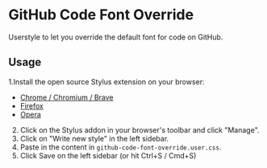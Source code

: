 # GitHub Code Font Override

Userstyle to let you override the default font for code on GitHub.

## Usage

1.Install the open source Stylus extension on your browser:
- [Chrome / Chromium / Brave](https://chrome.google.com/webstore/detail/stylus/clngdbkpkpeebahjckkjfobafhncgmne)
- [Firefox](https://addons.mozilla.org/en-US/firefox/addon/styl-us/)
- [Opera](https://addons.opera.com/en/extensions/details/stylus/)

2. Click on the Stylus addon in your browser's toolbar and click "Manage".
3. Click on "Write new style" in the left sidebar.
4. Paste in the content in `github-code-font-override.user.css`.
5. Click Save on the left sidebar (or hit Ctrl+S / Cmd+S)
